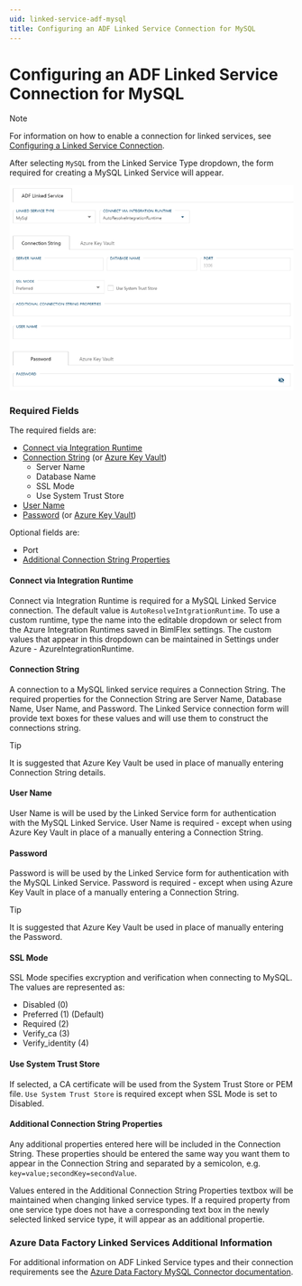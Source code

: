 ```yaml
---
uid: linked-service-adf-mysql
title: Configuring an ADF Linked Service Connection for MySQL
---
```

# Configuring an ADF Linked Service Connection for MySQL

> [!NOTE]
> For information on how to enable a connection for linked services, see [Configuring a Linked Service Connection](create-linked-service-connection.md).

[//]: # (TODO List of stages, connection types, and system types that can use MySQL)

After selecting `MySQL` from the Linked Service Type dropdown, the form required for creating a MySQL Linked Service will appear.

![MySQL Linked Service Form -center -50%](images/bimlflex-ss-app-connections-adf-mysql-form.png "MySQL Linked Service Form")

### Required Fields

The required fields are:

+ [Connect via Integration Runtime](#connect-via-integration-runtime)
+ [Connection String](#connection-string) (or [Azure Key Vault](create-linked-service-connection.md#azure-data-factory-linked-services-and-azure-key-vault))
  + Server Name
  + Database Name
  + SSL Mode
  + Use System Trust Store
+ [User Name](#user-name)
+ [Password](#password) (or [Azure Key Vault](create-linked-service-connection.md#azure-data-factory-linked-services-and-azure-key-vault))

Optional fields are:

+ Port
+ [Additional Connection String Properties](#additional-connection-string-properties)

#### Connect via Integration Runtime

Connect via Integration Runtime is required for a MySQL Linked Service connection. The default value is `AutoResolveIntgrationRuntime`. To use a custom runtime, type the name into the editable dropdown or select from the Azure Integration Runtimes saved in BimlFlex settings. The custom values that appear in this dropdown can be maintained in Settings under Azure - AzureIntegrationRuntime.

#### Connection String

A connection to a MySQL linked service requires a Connection String. The required properties for the Connection String are Server Name, Database Name, User Name, and Password. The Linked Service connection form will provide text boxes for these values and will use them to construct the connections string.

> [!TIP]
> It is suggested that Azure Key Vault be used in place of manually entering Connection String details.

#### User Name

User Name is will be used by the Linked Service form for authentication with the MySQL Linked Service. User Name is required - except when using Azure Key Vault in place of a manually entering a Connection String.

#### Password

Password is will be used by the Linked Service form for authentication with the MySQL Linked Service. Password is required - except when using Azure Key Vault in place of a manually entering a Connection String.

> [!TIP]
> It is suggested that Azure Key Vault be used in place of manually entering the Password.

#### SSL Mode

SSL Mode specifies excryption and verification when connecting to MySQL. The values are represented as:

+ Disabled (0)
+ Preferred (1) (Default)
+ Required (2)
+ Verify_ca (3)
+ Verify_identity (4)

#### Use System Trust Store

If selected, a CA certificate will be used from the System Trust Store or PEM file. `Use System Trust Store` is required except when SSL Mode is set to Disabled.

#### Additional Connection String Properties

Any additional properties entered here will be included in the Connection String. These properties should be entered the same way you want them to appear in the Connection String and separated by a semicolon, e.g. `key=value;secondKey=secondValue`.

Values entered in the Additional Connection String Properties textbox will be maintained when changing linked service types. If a required property from one service type does not have a corresponding text box in the newly selected linked service type, it will appear as an additional propertie.

### Azure Data Factory Linked Services Additional Information

For additional information on ADF Linked Service types and their connection requirements see the [Azure Data Factory MySQL Connector documentation](https://docs.microsoft.com/en-us/azure/data-factory/connector-mysql).
